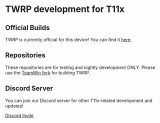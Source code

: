 # TWRP development for T11x

## Official Builds

TWRP is currently official for this device!
You can find it [here](https://twrp.me/samsung/goya.html "TWRP for Samsung Galaxy Tab 3 Lite 7.0 (Marvell PXA986 Edition)").

## Repositories

These repositories are for testing and nightly development ONLY.
Please use the [TeamWin fork](https://github.com/TeamWin/android_device_samsung_goya "TeamWin/android_device_samsung_goya") for building TWRP.

## Discord Server

You can join our Discord server for other T11x-related development and updates!

[Discord Invite](https://discord.gg/XQc6fVcARX "T110 Android Development")

